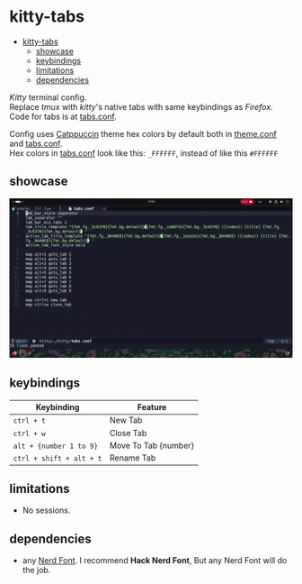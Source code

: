 # kitty-tabs

<!--toc:start-->

- [kitty-tabs](#kitty-tabs)
  - [showcase](#showcase)
  - [keybindings](#keybindings)
  - [limitations](#limitations)
  - [dependencies](#dependencies)
  <!--toc:end-->

_Kitty_ terminal config.  
Replace _tmux_ with _kitty_'s native tabs with same keybindings as _Firefox_.  
Code for tabs is at [tabs.conf](./tabs.conf).

Config uses [Catppuccin](https://catppuccin.com) theme hex colors by default
both in [theme.conf](./theme.conf) and [tabs.conf](./tabs.conf).  
Hex colors in [tabs.conf](./tabs.conf) look like this: `_FFFFFF`,
instead of like this `#FFFFFF`

## showcase

![Showcase Gif](./docs/showcase.gif)

## keybindings

| Keybinding               | Feature              |
| ------------------------ | -------------------- |
| `ctrl + t`               | New Tab              |
| `ctrl + w`               | Close Tab            |
| `alt + {number 1 to 9}`  | Move To Tab {number} |
| `ctrl + shift + alt + t` | Rename Tab           |

## limitations

- No sessions.

## dependencies

- any [Nerd Font](https://github.com/ryanoasis/nerd-fonts).
  I recommend **Hack Nerd Font**, But any Nerd Font will do the job.
